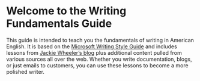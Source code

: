 # Welcome to the Writing Fundamentals Guide

This guide is intended to teach you the fundamentals of writing in American English. It is based on the [Microsoft Writing Style Guide](https://docs.microsoft.com/en-us/style-guide/welcome/) and includes lessons from [Jackie Wheeler’s blog](http://jacquelynwheeler.blogspot.com/) plus additional content pulled from various sources all over the web. Whether you write documentation, blogs, or just emails to customers, you can use these lessons to become a more polished writer. 
